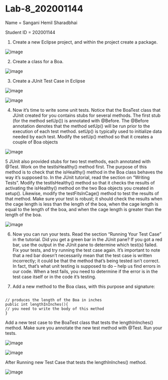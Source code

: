 # Lab-8_202001144

Name = Sangani Hemil Sharadbhai

Student ID = 202001144

1. Create a new Eclipse project, and within the project create a package.

![image](https://user-images.githubusercontent.com/91768278/233313987-ea3f3711-cc34-4a0d-a520-4ffebc505ef6.png)

2. Create a class for a Boa.

![image](https://user-images.githubusercontent.com/91768278/233315511-5bba7845-e03f-4ffa-a024-04f97df25205.png)

3. Create a JUnit Test Case in Eclipse

![image](https://user-images.githubusercontent.com/91768278/233316054-3a47dc72-3688-4801-86f5-af6892ee456e.png)


![image](https://user-images.githubusercontent.com/91768278/233316291-6680ba5d-94b9-4d0e-b7b3-16e06c0bf9f0.png)

4. Now it’s time to write some unit tests. Notice that the BoaTest class that JUnit created
for you contains stubs for several methods. The first stub (for the method setUp()) is
annotated with @Before. The @Before annotation denotes that the method setUp()
will be run prior to the execution of each test method. setUp() is typically used to
initialize data needed by each test. Modify the setUp() method so that it creates a
couple of Boa objects


![image](https://user-images.githubusercontent.com/91768278/233317311-2e8ec92f-e3a1-46d8-9e5d-663ab0ec7082.png)


5 JUnit also provided stubs for two test methods, each annotated with @Test. Work on
the testIsHealthy() method first. The purpose of this method is to check that the
isHealthy() method in the Boa class behaves the way it’s supposed to. In the JUnit
tutorial, read the section on “Writing Tests”. Modify the testIsHealthy() method so that
it checks the results of activating the isHealthy() method on the two Boa objects you
created in setup().
Likewise, modify the testFitsInCage() method to test the results of that method. Make
sure your test is robust; it should check the results when the cage length is less than the
length of the boa, when the cage length is equal to the length of the boa, and when the
cage length is greater than the length of the boa.

![image](https://user-images.githubusercontent.com/91768278/233318191-e68adb39-ef81-4b65-b58b-d74e931c9947.png)

6. Now you can run your tests. Read the section “Running Your Test Case” in the tutorial.
Did you get a green bar in the JUnit pane? If you got a red bar, use the output in the
JUnit pane to determine which test(s) failed. Fix your tests, and try running the test
case again.
It’s important to note that a red bar doesn’t necessarily mean that the test case is
written incorrectly; it could be that the method that’s being tested isn’t correct. In fact,
that’s what unit testing is supposed to do – help us find errors in our code. When a test
fails, you need to determine if the error is in the test case itself or in the code it’s
testing.


7. Add a new method to the Boa class, with this purpose and signature:
```

// produces the length of the Boa in inches
public int lengthInInches(){
// you need to write the body of this method
}

```
Add a new test case to the BoaTest class that tests the lengthInInches() method. Make
sure you annotate the new test method with @Test. Run your tests.

![image](https://user-images.githubusercontent.com/91768278/233321934-5ddab701-667f-4226-b732-d7056f94e326.png)

![image](https://user-images.githubusercontent.com/91768278/233322090-69de09cf-edbb-4693-ad87-0ecd9a80d406.png)


After Running new Test Case that tests the lengthInInches() method.

![image](https://user-images.githubusercontent.com/91768278/233322894-b3055ad0-5152-4938-b697-1742df114758.png)


